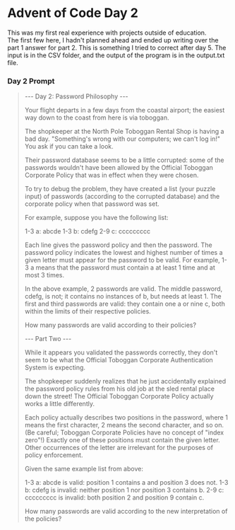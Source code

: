 # Advent of Code Day 2
This was my first real experience with projects outside of education.  
The first few here, I hadn't planned ahead and ended up writing over the part 1 answer for part 2.  This is something I tried to correct after day 5.
The input is in the CSV folder, and the output of the program is in the output.txt file.

### Day 2 Prompt
>--- Day 2: Password Philosophy ---
>
>Your flight departs in a few days from the coastal airport; the easiest way down to the coast from here is via toboggan.
>
>The shopkeeper at the North Pole Toboggan Rental Shop is having a bad day. "Something's wrong with our computers; we can't log in!" You ask if you can take a look.
>
>Their password database seems to be a little corrupted: some of the passwords wouldn't have been allowed by the Official Toboggan Corporate Policy that was in effect when they were chosen.
>
>To try to debug the problem, they have created a list (your puzzle input) of passwords (according to the corrupted database) and the corporate policy when that password was set.
>
>For example, suppose you have the following list:
>
>1-3 a: abcde
>1-3 b: cdefg
>2-9 c: ccccccccc
>
>Each line gives the password policy and then the password. The password policy indicates the lowest and highest number of times a given letter must appear for the password to be valid. For example, 1-3 a means that the password must contain a at least 1 time and at most 3 times.
>
>In the above example, 2 passwords are valid. The middle password, cdefg, is not; it contains no instances of b, but needs at least 1. The first and third passwords are valid: they contain one a or nine c, both within the limits of their respective policies.
>
>How many passwords are valid according to their policies?
>
>--- Part Two ---
>
>While it appears you validated the passwords correctly, they don't seem to be what the Official Toboggan Corporate Authentication System is expecting.
>
>The shopkeeper suddenly realizes that he just accidentally explained the password policy rules from his old job at the sled rental place down the street! The Official Toboggan Corporate Policy actually works a little differently.
>
>Each policy actually describes two positions in the password, where 1 means the first character, 2 means the second character, and so on. (Be careful; Toboggan Corporate Policies have no concept of "index zero"!) Exactly one of these positions must contain the given letter. Other occurrences of the letter are irrelevant for the purposes of policy enforcement.
>
>Given the same example list from above:
>
>    1-3 a: abcde is valid: position 1 contains a and position 3 does not.
>    1-3 b: cdefg is invalid: neither position 1 nor position 3 contains b.
>    2-9 c: ccccccccc is invalid: both position 2 and position 9 contain c.
>
>How many passwords are valid according to the new interpretation of the policies?
